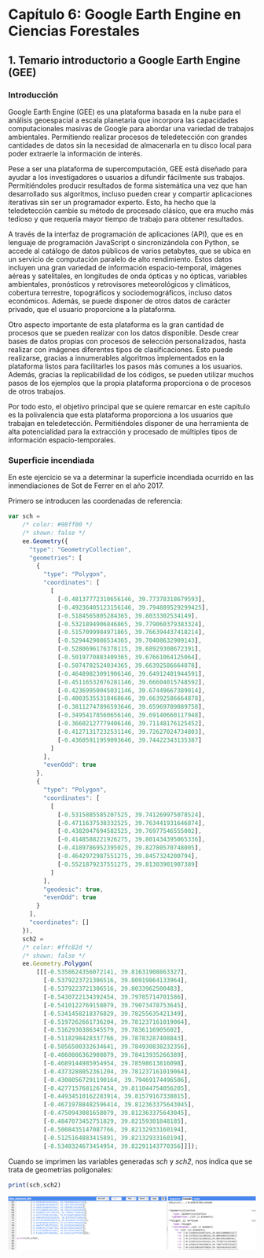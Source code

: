 # Capítulo 6: Google Earth Engine en Ciencias Forestales

## 1. Temario introductorio a Google Earth Engine (GEE)

### Introducción

Google Earth Engine (GEE) es una plataforma basada en la nube para el análisis geoespacial a escala planetaria que incorpora las capacidades computacionales masivas de Google para abordar una variedad de trabajos ambientales. Permitiendo realizar procesos de teledetección con grandes cantidades de datos sin la necesidad de almacenarla en tu disco local para poder extraerle la información de interés.

Pese a ser una plataforma de supercomputación, GEE está diseñado para ayudar a los investigadores o usuarios a difundir fácilmente sus trabajos. Permitiéndoles producir resultados de forma sistemática una vez que han desarrollado sus algoritmos, incluso pueden crear y compartir aplicaciones iterativas sin ser un programador experto. Esto, ha hecho que la teledetección cambie su método de procesado clásico, que era mucho más tedioso y que requería mayor tiempo de trabajo para obtener resultados.

A través de la interfaz de programación de aplicaciones (API), que es en lenguaje de programación JavaScript o sincronizándola con Python, se accede al catálogo de datos públicos de varios petabytes, que se ubica en un servicio de computación paralelo de alto rendimiento. Estos datos incluyen una gran variedad de información espacio-temporal, imágenes aéreas y satelitales, en longitudes de onda ópticas y no ópticas, variables ambientales, pronósticos y retrovisores meteorológicos y climáticos, cobertura terrestre, topográficos y sociodemográficos, incluso datos económicos. Además, se puede disponer de otros datos de carácter privado, que el usuario proporcione a la plataforma.

Otro aspecto importante de esta plataforma es la gran cantidad de procesos que se pueden realizar con los datos disponible. Desde crear bases de datos propias con procesos de selección personalizados, hasta realizar con imágenes diferentes tipos de clasificaciones. Esto puede realizarse, gracias a innumerables algoritmos implementados en la plataforma listos para facilitarles los pasos más comunes a los usuarios. Además, gracias la replicabilidad de los códigos, se pueden utilizar muchos pasos de los ejemplos que la propia plataforma proporciona o de procesos de otros trabajos.

Por todo esto, el objetivo principal que se quiere remarcar en este capítulo es la polivalencia que esta plataforma proporciona a los usuarios que trabajan en teledetección. Permitiéndoles disponer de una herramienta de alta potencialidad para la extracción y procesado de múltiples tipos de información espacio-temporales.

### Superficie incendiada

En este ejercicio se va a determinar la superficie incendiada ocurrido en las inmendiaciones de Sot de Ferrer en el año 2017.

Primero se introducen las coordenadas de referencia:

```js
var sch = 
    /* color: #98ff00 */
    /* shown: false */
    ee.Geometry({
      "type": "GeometryCollection",
      "geometries": [
        {
          "type": "Polygon",
          "coordinates": [
            [
              [-0.48137772310656146, 39.77378318679593],
              [-0.49236405123156146, 39.794889529299425],
              [-0.5184565805284365, 39.8033302534149],
              [-0.5321894906846865, 39.779060379383324],
              [-0.5157099984971865, 39.766394437418214],
              [-0.5294429086534365, 39.70408632909143],
              [-0.5280696176378115, 39.68929308672391],
              [-0.5019770883409365, 39.67661064125064],
              [-0.5074702524034365, 39.66392586664878],
              [-0.46489823091906146, 39.64912401944591],
              [-0.45116532076281146, 39.66604015748592],
              [-0.42369950045031146, 39.67449667389014],
              [-0.40035355318468646, 39.66392586664878],
              [-0.38112747896593646, 39.65969709089758],
              [-0.34954178560656146, 39.69140660117948],
              [-0.36602127779406146, 39.71148176125452],
              [-0.41271317232531146, 39.72627024734803],
              [-0.43605911959093646, 39.74422343135387]
            ]
          ],
          "evenOdd": true
        },
        {
          "type": "Polygon",
          "coordinates": [
            [
              [-0.5315885585207525, 39.741269975078524],
              [-0.4711637538332525, 39.763441931646874],
              [-0.4382047694582525, 39.76977546555002],
              [-0.4148588221926275, 39.801434395065336],
              [-0.4189786952395025, 39.82780570748005],
              [-0.4642972987551275, 39.8457324200794],
              [-0.5521879237551275, 39.81303901907389]
            ]
          ],
          "geodesic": true,
          "evenOdd": true
        }
      ],
      "coordinates": []
    }),
    sch2 = 
    /* color: #ffc82d */
    /* shown: false */
    ee.Geometry.Polygon(
        [[[-0.5358624356072141, 39.81631908863327],
          [-0.5379223721306516, 39.80919864133964],
          [-0.5379223721306516, 39.8033962500483],
          [-0.5430722134392454, 39.79785714701586],
          [-0.5410122769158079, 39.79073478753645],
          [-0.5341458218376829, 39.78255635421349],
          [-0.5197262661736204, 39.781237161019064],
          [-0.5162930386345579, 39.7836116905602],
          [-0.5118298428337766, 39.78783287408843],
          [-0.5056500332634641, 39.784930838232356],
          [-0.4860806362908079, 39.78413935266389],
          [-0.4689144985954954, 39.78598613816098],
          [-0.4373288052361204, 39.781237161019064],
          [-0.43080567291190164, 39.79469174496506],
          [-0.4277157681267454, 39.811044754056205],
          [-0.44934510162283914, 39.81579167338815],
          [-0.46719788482596414, 39.812363375643045],
          [-0.4750943081658079, 39.812363375643045],
          [-0.4847073452751829, 39.82159301848185],
          [-0.5008435147087766, 39.82132933160194],
          [-0.5125164883415891, 39.82132933160194],
          [-0.5348324673454954, 39.82291143770356]]]);
```

Cuando se imprimen las variables generadas *sch* y *sch2*, nos indica que se trata de geometrías poligonales:

```js
print(sch,sch2)
```

![](./Auxiliares/sch.png)
